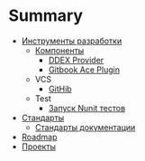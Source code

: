 # Summary

* [Инструменты разработки](development_tools/main.md)
  * [Компоненты](development_tools/components/README.md)
    * [DDEX Provider](development_tools/components/ddex_provider_install/README.md)
    * [Gitbook Ace Plugin](development_tools/components/syntax_highlighting.md)
  * VCS
    * [GitHib](development_tools/vcs/git_hub_setting.md)
  * Test
    * [Запуск Nunit тестов](development_tools/test/test_adapter/README.md)
* [Стандарты](development_standarts/README.md)
  * [Стандарты документации](development_standarts/document_standart/README.md)
* [Roadmap](roadmap/README.md)
* [Проекты](project/README.md)